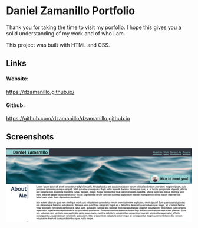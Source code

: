 # Daniel Zamanillo Portfolio

Thank you for taking the time to visit my porfolio. I hope this gives you a solid understanding of my work and of who I am.

This project was built with HTML and CSS.

## Links

#### Website:

https://dzamanillo.github.io/

#### Github:

https://github.com/dzamanillo/dzamanillo.github.io

## Screenshots

![Porfolio Preview](Assests/Images/porfolio.png)
